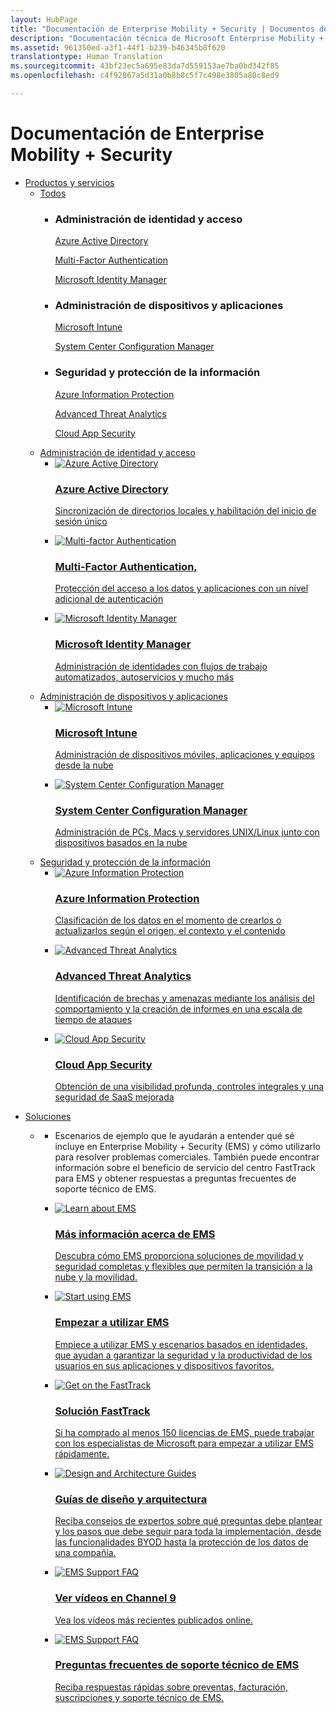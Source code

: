 ```yaml
--- 
layout: HubPage
title: "Documentación de Enterprise Mobility + Security | Documentos de Microsoft"
description: "Documentación técnica de Microsoft Enterprise Mobility + Security"
ms.assetid: 961350ed-a3f1-44f1-b239-b46345b8f620
translationtype: Human Translation
ms.sourcegitcommit: 43bf23ec5a695e83da7d559153ae7ba0bd342f85
ms.openlocfilehash: c4f92867a5d31a0b8b8c5f7c498e3805a80c8ed9

---
```

<div id="main" class="v2">
    <div class="container">
        <h1>Documentación de Enterprise Mobility + Security</h1>
        <ul class="pivots">
            <li>
                <a href="#products">Productos y servicios</a>
                <ul id="products">
                    <li>
                        <a  data-default="true" href="#all">Todos</a>
                        <ul id="all" class="cardsW">
                            <li>
                                <div class="cardSize">
                                    <div class="cardPadding">
                                        <div class="card">
                                            <div class="cardText">
                                                <h3>Administración de identidad y acceso</h3>
                                                <p>
                                                    <a href="/azure/active-directory/index">Azure Active Directory</a>
                                                </p>
                                                <p>
                                                    <a href="/azure/multi-factor-authentication/index"> Multi-Factor Authentication </a>
                                                </p>
                                                <p>
                                                    <a href="/microsoft-identity-manager/"> Microsoft Identity Manager </a>
                                                </p>
                                            </div>
                                        </div>
                                    </div>
                                </div>
                            </li>
                            <li>
                                <div class="cardSize">
                                    <div class="cardPadding">
                                        <div class="card">
                                            <div class="cardText">
                                                <h3>Administración de dispositivos y aplicaciones</h3>
                                                <p>
                                                    <a href="/intune/"> Microsoft Intune </a>
                                                </p>
                                                <p>
                                                    <a href="/sccm/"> System Center Configuration Manager </a>
                                                </p>
                                            </div>
                                        </div>
                                    </div>
                                </div>
                            </li>
                            <li>
                                <div class="cardSize">
                                    <div class="cardPadding">
                                        <div class="card">
                                            <div class="cardText">
                                                <h3>Seguridad y protección de la información</h3>
                                                <p>
                                                    <a href="/information-protection/"> Azure Information Protection </a>
                                                </p>
                                                <p>
                                                    <a href="/advanced-threat-analytics/"> Advanced Threat Analytics </a>
                                                </p>
                                                <p>
                                                    <a href="/cloud-app-security/"> Cloud App Security </a>
                                                </p>
                                            </div>
                                        </div>
                                    </div>
                                </div>
                            </li>
                        </ul>
                    </li>
                    <li>
                        <a href="#identity">Administración de identidad y acceso</a>
                        <ul id="identity" class="cardsC">
                            <li>
                                <a href="/azure/active-directory/index">
                                    <div class="cardSize">
                                        <div class="cardPadding">
                                            <div class="card">
                                                <div class="cardImageOuter">
                                                    <div class="cardImage bgdAccent1"> 
                                                        <img data-scaleimage="images/ems_identity-access-mgmt-1.svg" alt="Azure Active Directory" />
                                                    </div>
                                                </div>
                                                <div class="cardText">
                                                    <h3>Azure Active Directory</h3>
                                                    <p>Sincronización de directorios locales y habilitación del inicio de sesión único</p>
                                                </div>
                                            </div>
                                        </div>
                                    </div>
                                </a>
                            </li>
                            <li>
                                <a href="/azure/multi-factor-authentication/index">
                                    <div class="cardSize">
                                        <div class="cardPadding">
                                            <div class="card">
                                                <div class="cardImageOuter">
                                                    <div class="cardImage bgdAccent1"> 
                                                        <img data-scaleimage="images/ems_identity-access-mgmt-2.svg" alt="Multi-factor Authentication" />
                                                    </div>
                                                </div>
                                                <div class="cardText">
                                                    <h3>Multi-Factor Authentication,</h3>
                                                    <p>Protección del acceso a los datos y aplicaciones con un nivel adicional de autenticación</p>
                                                </div>
                                            </div>
                                        </div>
                                    </div>
                                </a>
                            </li>
                            <li>
                                <a href="/microsoft-identity-manager/">
                                    <div class="cardSize">
                                        <div class="cardPadding">
                                            <div class="card">
                                                <div class="cardImageOuter">
                                                    <div class="cardImage bgdAccent1"> 
                                                        <img data-scaleimage="images/ems_identity-access-mgmt-3.svg" alt="Microsoft Identity Manager" />
                                                    </div>
                                                </div>
                                                <div class="cardText">
                                                    <h3>Microsoft Identity Manager</h3>
                                                    <p>Administración de identidades con flujos de trabajo automatizados, autoservicios y mucho más</p>
                                                </div>
                                            </div>
                                        </div>
                                    </div>
                                </a>
                            </li>
                        </ul>
                    </li>
                    <li>
                        <a href="#management">Administración de dispositivos y aplicaciones</a>
                        <ul id="management" class="cardsC">
                            <li>
                                <a href="/intune/">
                                    <div class="cardSize">
                                        <div class="cardPadding">
                                            <div class="card">
                                                <div class="cardImageOuter">
                                                    <div class="cardImage bgdAccent1"> 
                                                        <img data-scaleimage="images/ems_device-app-mgmt-1.svg" alt="Microsoft Intune" />
                                                    </div>
                                                </div>
                                                <div class="cardText">
                                                    <h3>Microsoft Intune</h3>
                                                    <p>Administración de dispositivos móviles, aplicaciones y equipos desde la nube</p>
                                                </div>
                                            </div>
                                        </div>
                                    </div>
                                </a>
                            </li>
                            <li>
                                <a href="/sccm/">
                                    <div class="cardSize">
                                        <div class="cardPadding">
                                            <div class="card">
                                                <div class="cardImageOuter">
                                                    <div class="cardImage bgdAccent1"> 
                                                        <img data-scaleimage="images/ems_device-app-mgmt-2.svg" alt="System Center Configuration Manager" />
                                                    </div>
                                                </div>
                                                <div class="cardText">
                                                    <h3>System Center Configuration Manager</h3>
                                                    <p>Administración de PCs, Macs y servidores UNIX/Linux junto con dispositivos basados en la nube</p>
                                                </div>
                                            </div>
                                        </div>
                                    </div>
                                </a>
                            </li>
                        </ul>
                    </li>
                    <li>
                        <a href="#security">Seguridad y protección de la información</a>
                        <ul id="security" class="cardsC">
                            <li>
                                <a href="/information-protection/">
                                    <div class="cardSize">
                                        <div class="cardPadding">
                                            <div class="card">
                                                <div class="cardImageOuter">
                                                    <div class="cardImage bgdAccent1"> 
                                                        <img data-scaleimage="images/ems_info-protection-security-1.svg" alt="Azure Information Protection" />
                                                    </div>
                                                </div>
                                                <div class="cardText">
                                                    <h3>Azure Information Protection</h3>
                                                    <p>Clasificación de los datos en el momento de crearlos o actualizarlos según el origen, el contexto y el contenido</p>
                                                </div>
                                            </div>
                                        </div>
                                    </div>
                                </a>
                            </li>
                            <li>
                                <a href="/advanced-threat-analytics/">
                                    <div class="cardSize">
                                        <div class="cardPadding">
                                            <div class="card">
                                                <div class="cardImageOuter">
                                                    <div class="cardImage bgdAccent1"> 
                                                        <img data-scaleimage="images/ems_info-protection-security-2.svg" alt="Advanced Threat Analytics" />
                                                    </div>
                                                </div>
                                                <div class="cardText">
                                                    <h3>Advanced Threat Analytics</h3>
                                                    <p>Identificación de brechas y amenazas mediante los análisis del comportamiento y la creación de informes en una escala de tiempo de ataques</p>
                                                </div>
                                            </div>
                                        </div>
                                    </div>
                                </a>
                            </li>
                            <li>
                                <a href="/cloud-app-security/">
                                    <div class="cardSize">
                                        <div class="cardPadding">
                                            <div class="card">
                                                <div class="cardImageOuter">
                                                    <div class="cardImage bgdAccent1"> 
                                                        <img data-scaleimage="images/ems_info-protection-security-3.svg" alt="Cloud App Security" />
                                                    </div>
                                                </div>
                                                <div class="cardText">
                                                    <h3>Cloud App Security</h3>
                                                    <p>Obtención de una visibilidad profunda, controles integrales y una seguridad de SaaS mejorada</p>
                                                </div>
                                            </div>
                                        </div>
                                    </div>
                                </a>
                            </li>
                        </ul>
                    </li>
                </ul>
            </li>
            <li>
                <a href="#solutions">Soluciones</a>
                <ul id="solutions">
                    <li>
                        <a href="#SolutionsPanel1"></a>
                        <ul id="SolutionsPanel1" class="cardsC">
                            <li>
                                <div class="container">
                                    <p>Escenarios de ejemplo que le ayudarán a entender qué sé incluye en Enterprise Mobility + Security (EMS) y cómo utilizarlo para resolver problemas comerciales. También puede encontrar información sobre el beneficio de servicio del centro FastTrack para EMS y obtener respuestas a preguntas frecuentes de soporte técnico de EMS.</p>
                                </div>
                            </li>
                            <li>
                                <a href="/enterprise-mobility-security/solutions/learn-about-ems">
                                    <div class="cardSize">
                                        <div class="cardPadding">
                                            <div class="card">
                                                <div class="cardImageOuter">
                                                    <div class="cardImage bgdAccent1"> 
                                                        <img data-scaleimage="images/ems_solutions-1.svg" alt="Learn about EMS" />
                                                    </div>
                                                </div>
                                                <div class="cardText">
                                                    <h3>Más información acerca de EMS</h3>
                                                    <p>Descubra cómo EMS proporciona soluciones de movilidad y seguridad completas y flexibles que permiten la transición a la nube y la movilidad.</p>
                                                </div>
                                            </div>
                                        </div>
                                    </div>
                                </a>
                            </li>
                            <li>
                                <a href="/enterprise-mobility-security/solutions/ems-get-started">
                                    <div class="cardSize">
                                        <div class="cardPadding">
                                            <div class="card">
                                                <div class="cardImageOuter">
                                                    <div class="cardImage bgdAccent1"> 
                                                        <img data-scaleimage="images/ems_solutions-2.svg" alt="Start using EMS" />
                                                    </div>
                                                </div>
                                                <div class="cardText">
                                                    <h3>Empezar a utilizar EMS</h3>
                                                    <p>Empiece a utilizar EMS y escenarios basados en identidades, que ayudan a garantizar la seguridad y la productividad de los usuarios en sus aplicaciones y dispositivos favoritos.</p>
                                                </div>
                                            </div>
                                        </div>
                                    </div>
                                </a>
                            </li>
                            <li>
                                <a href="/enterprise-mobility-security/solutions/enterprise-mobility-fasttrack-program">
                                    <div class="cardSize">
                                        <div class="cardPadding">
                                            <div class="card">
                                                <div class="cardImageOuter">
                                                    <div class="cardImage bgdAccent1"> 
                                                        <img data-scaleimage="images/ems_solutions-3.svg" alt="Get on the FastTrack" />
                                                    </div>
                                                </div>
                                                <div class="cardText">
                                                    <h3>Solución FastTrack</h3>
                                                    <p>Si ha comprado al menos 150 licencias de EMS, puede trabajar con los especialistas de Microsoft para empezar a utilizar EMS rápidamente.</p>
                                                </div>
                                            </div>
                                        </div>
                                    </div>
                                </a>
                            </li>
                            <li>
                                <a href="/enterprise-mobility-security/solutions/byod-design-considerations-guide">
                                    <div class="cardSize">
                                        <div class="cardPadding">
                                            <div class="card">
                                                <div class="cardImageOuter">
                                                    <div class="cardImage bgdAccent1"> 
                                                        <img data-scaleimage="images/ems_solutions-4.svg" alt="Design and Architecture Guides" />
                                                    </div>
                                                </div>
                                                <div class="cardText">
                                                    <h3>Guías de diseño y arquitectura</h3>
                                                    <p>Reciba consejos de expertos sobre qué preguntas debe plantear y los pasos que debe seguir para toda la implementación, desde las funcionalidades BYOD hasta la protección de los datos de una compañía.</p>
                                                </div>
                                            </div>
                                        </div>
                                    </div>
                                </a>
                            </li>
                            <li>
                                <a href="https://channel9.msdn.com/Tags/emm">
                                    <div class="cardSize">
                                        <div class="cardPadding">
                                            <div class="card">
                                                <div class="cardImageOuter">
                                                    <div class="cardImage bgdAccent1"> 
                                                        <img data-scaleimage="images/ems_solutions-6.svg" alt="EMS Support FAQ" />
                                                    </div>
                                                </div>
                                                <div class="cardText">
                                                    <h3>Ver vídeos en Channel 9</h3>
                                                    <p>Vea los vídeos más recientes publicados online.</p>
                                                </div>
                                            </div>
                                        </div>
                                    </div>
                                </a>
                            </li>
                            <li>
                                <a href="/enterprise-mobility-security/solutions/ems-support-faq">
                                    <div class="cardSize">
                                        <div class="cardPadding">
                                            <div class="card">
                                                <div class="cardImageOuter">
                                                    <div class="cardImage bgdAccent1"> 
                                                        <img data-scaleimage="images/ems_solutions-6.svg" alt="EMS Support FAQ" />
                                                    </div>
                                                </div>
                                                <div class="cardText">
                                                    <h3>Preguntas frecuentes de soporte técnico de EMS</h3>
                                                    <p>Reciba respuestas rápidas sobre preventas, facturación, suscripciones y soporte técnico de EMS.</p>
                                                </div>
                                            </div>
                                        </div>
                                    </div>
                                </a>
                            </li>
                        </ul>
                    </li>
                </ul>
            </li>
        </ul>
    </div>


<!--HONumber=Jan17_HO2-->



